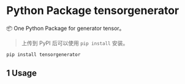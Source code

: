# Python Package tensorgenerator

📦 One Python Package for generator tensor。

> 上传到 PyPI 后可以使用 `pip install` 安装。
```shell
pip install tensorgenerator
```

## 1 Usage


